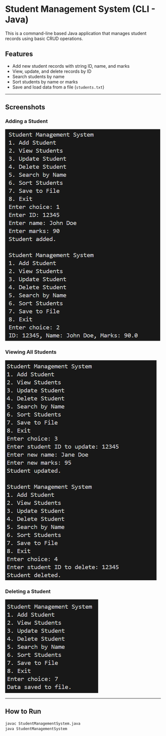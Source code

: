# Student Management System (CLI - Java)

This is a command-line based Java application that manages student records using basic CRUD operations.

## Features

- Add new student records with string ID, name, and marks
- View, update, and delete records by ID
- Search students by name
- Sort students by name or marks
- Save and load data from a file (`students.txt`)

---

## Screenshots

### Adding a Student
![Add Student](screenshot1.png)

### Viewing All Students
![View Students](screenshot2.png)

### Deleting a Student
![Delete Student](screenshot3.png)



---

## How to Run

```bash
javac StudentManagementSystem.java
java StudentManagementSystem
